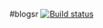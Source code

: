 #blogsr
[![Build status](https://ci.appveyor.com/api/projects/status/uyna4f6g4ctkx4sb?svg=true)](https://ci.appveyor.com/project/lsq/blogsr)
